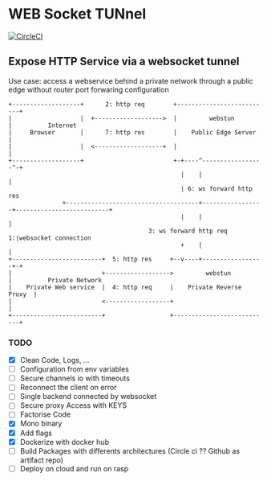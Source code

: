 # WEB Socket TUNnel

[![CircleCI](https://circleci.com/gh/glutamatt/webstun.svg?style=svg)](https://circleci.com/gh/glutamatt/webstun)

## Expose HTTP Service via a websocket tunnel

Use case: access a webservice behind a private network through a public edge without router port forwaring configuration

```
+-------------------+      2: http req        +--------------------------+
|                   |  +------------------->  |         webstun          |          Internet
|     Browser       |      7: http res        |    Public Edge Server    |
|                   |  <-------------------+  |                          |
+-------------------+                         +-+----^-----------------^-+
                                                |    |                 |
                                                | 6: ws forward http res
               +-------------------------------------+-----------------+--------------------------+
                                                |    |                 |
                                       3: ws forward http req        1:|websocket connection
                                                +    |                 |
+-------------------------+  5: http res     +--v----+-----------------+-+
|                         +------------------>         webstun           |          Private Network
|    Private Web service  |  4: http req     |    Private Reverse Proxy  |
|                         <------------------+                           |
+-------------------------+                  +---------------------------+

```

### TODO

- [x] Clean Code, Logs, ...
- [ ] Configuration from env variables
- [ ] Secure channels io with timeouts
- [ ] Reconnect the client on error
- [ ] Single backend connected by websocket
- [ ] Secure proxy Access with KEYS
- [ ] Factorise Code
- [x] Mono binary
- [x] Add flags
- [x] Dockerize with docker hub
- [ ] Build Packages with differents architectures (Circle ci ?? Github as artifact repo)
- [ ] Deploy on cloud and run on rasp
